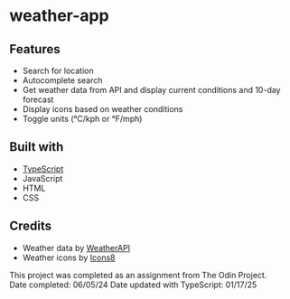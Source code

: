 # weather-app

## Features

- Search for location
- Autocomplete search
- Get weather data from API and display current conditions and 10-day forecast
- Display icons based on weather conditions
- Toggle units (&deg;C/kph or &deg;F/mph)

## Built with

- [TypeScript](https://www.typescriptlang.org/)
- JavaScript
- HTML
- CSS

## Credits

- Weather data by [WeatherAPI](https://www.weatherapi.com)
- Weather icons by [Icons8](https://icons8.com)

This project was completed as an assignment from The Odin Project.  
Date completed: 06/05/24
Date updated with TypeScript: 01/17/25
